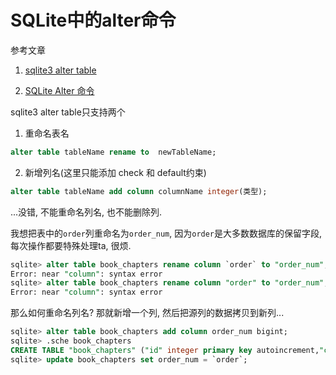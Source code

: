 # SQLite中的alter命令

参考文章

1. [sqlite3 alter table](https://blog.csdn.net/majiakun1/article/details/46530111)

2. [SQLite Alter 命令](http://www.runoob.com/sqlite/sqlite-alter-command.html)

sqlite3 alter table只支持两个

1. 重命名表名

```sql
alter table tableName rename to  newTableName;
```

2. 新增列名(这里只能添加 check 和 default约束)

```sql
alter table tableName add column columnName integer(类型);
```

...没错, 不能重命名列名, 也不能删除列.

我想把表中的`order`列重命名为`order_num`, 因为`order`是大多数数据库的保留字段, 每次操作都要特殊处理ta, 很烦.

```sql
sqlite> alter table book_chapters rename column `order` to "order_num";
Error: near "column": syntax error
sqlite> alter table book_chapters rename column "order" to "order_num";
Error: near "column": syntax error
```

那么如何重命名列名? 那就新增一个列, 然后把源列的数据拷贝到新列...

```sql
sqlite> alter table book_chapters add column order_num bigint;
sqlite> .sche book_chapters
CREATE TABLE "book_chapters" ("id" integer primary key autoincrement,"created_at" datetime,"updated_at" datetime,"book_id" bigint,"order" bigint,"title" varchar(100),"summary" varchar(200),"enable" bool , order_num bigint);
sqlite> update book_chapters set order_num = `order`;
```